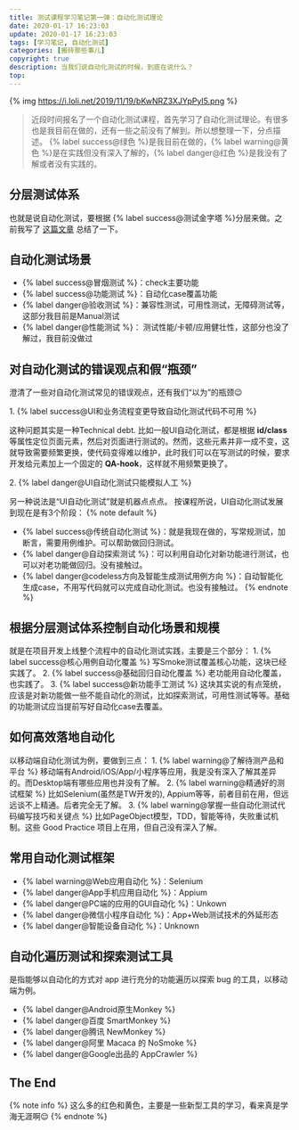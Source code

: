 ```yaml
---
title: 测试课程学习笔记第一弹：自动化测试理论
date: 2020-01-17 16:23:03
update: 2020-01-17 16:23:03
tags: [学习笔记, 自动化测试]
categories: [搬砖那些事儿]
copyright: true
description: 当我们说自动化测试的时候，到底在说什么？
top:
---
```


{% img https://i.loli.net/2019/11/19/bKwNRZ3XJYpPyI5.png %}

>近段时间报名了一个自动化测试课程，首先学习了自动化测试理论。有很多也是我目前在做的，还有一些之前没有了解到。所以想整理一下，分点描述。
{% label success@绿色 %}是我目前在做的，{% label warning@黄色 %}是在实践但没有深入了解的，{% label danger@红色 %}是我没有了解或者没有实践的。

## 分层测试体系

也就是说自动化测试，要根据 {% label success@测试金字塔 %}分层来做。之前我写了 [这篇文章](http://jmyblog.top/Test-Pyramid/) 总结了一下。 

## 自动化测试场景

  - {% label success@冒烟测试 %}：check主要功能
  - {% label success@功能测试 %}：自动化case覆盖功能
  - {% label danger@验收测试 %}：兼容性测试，可用性测试，无障碍测试等，这部分我目前是Manual测试
  - {% label danger@性能测试 %}： 测试性能/卡顿/应用健壮性，这部分也没了解过，我目前没做过

## 对自动化测试的错误观点和假“瓶颈”
澄清了一些对自动化测试常见的错误观点，还有我们“以为”的瓶颈:wink:

<span id="inline-toc">1.</span> {% label success@UI和业务流程变更导致自动化测试代码不可用 %}

这种问题其实是一种Technical debt.
比如一般UI自动化测试，都是根据 **id/class** 等属性定位页面元素，然后对页面进行测试的。然而，这些元素并非一成不变，这就导致需要频繁更换，使代码变得难以维护，此时我们可以在写测试的时候，要求开发给元素加上一个固定的 **QA-hook**，这样就不用频繁更换了。

<span id="inline-toc">2.</span> {% label danger@UI自动化测试只能模拟人工 %}

另一种说法是“UI自动化测试”就是机器点点点。
按课程所说，UI自动化测试发展到现在是有3个阶段：
{% note default %}
- {% label success@传统自动化测试 %}：就是我现在做的，写常规测试，加断言，需要用例维护。可以帮助做回归测试。
- {% label danger@自动探索测试 %}：可以利用自动化对新功能进行测试，也可以对老功能做回归。没有接触过。
- {% label danger@codeless方向及智能生成测试用例方向 %}：自动智能化生成case，不用写代码就可以完成自动化测试。也没有接触过。
{% endnote %}

## 根据分层测试体系控制自动化场景和规模

就是在项目开发上线整个流程中的自动化测试实践，主要是三个部分：
<span id="inline-toc">1.</span> {% label success@核心用例自动化覆盖 %}
写Smoke测试覆盖核心功能，这块已经实践了。
<span id="inline-toc">2.</span> {% label success@基础回归自动化覆盖 %}
老功能用自动化覆盖，也实践了。
<span id="inline-toc">3.</span> {% label success@新功能手工测试 %}
这块其实说的有点笼统，应该是对新功能做一些不能自动化的测试，比如探索测试，可用性测试等等。基础的功能测试应当提前写好自动化case去覆盖。

## 如何高效落地自动化

以移动端自动化测试为例，要做到三点：
<span id="inline-toc">1.</span> {% label warning@了解待测产品和平台 %}
移动端有Android/iOS/App/小程序等应用，我是没有深入了解其差异的。而Desktop端有哪些应用也并没有了解。
<span id="inline-toc">2.</span> {% label warning@精通好的测试框架 %}
比如Selenium(虽然是TW开发的), Appium等等，前者目前在用，但远远谈不上精通。后者完全无了解。
<span id="inline-toc">3.</span> {% label warning@掌握一些自动化测试代码编写技巧和关键点 %}
比如PageObject模型，TDD，智能等待，失败重试机制。这些 Good Practice 项目上在用，但自己没有深入了解。


## 常用自动化测试框架

- {% label warning@Web应用自动化 %}：Selenium
- {% label danger@App手机应用自动化 %}：Appium
- {% label danger@PC端的应用的GUI自动化 %}：Unkown
- {% label danger@微信小程序自动化 %}：App+Web测试技术的外延形态
- {% label danger@智能设备自动化 %}：Unknown

## 自动化遍历测试和探索测试工具

是指能够以自动化的方式对 app 进行充分的功能遍历以探索 bug 的工具，以移动端为例。

- {% label danger@Android原生Monkey %}
- {% label danger@百度 SmartMonkey %}
- {% label danger@腾讯 NewMonkey %}
- {% label danger@阿里 Macaca 的 NoSmoke %}
- {% label danger@Google出品的 AppCrawler %}

## The End

{% note info %}
这么多的红色和黄色，主要是一些新型工具的学习，看来真是学海无涯啊:relieved:
{% endnote %}